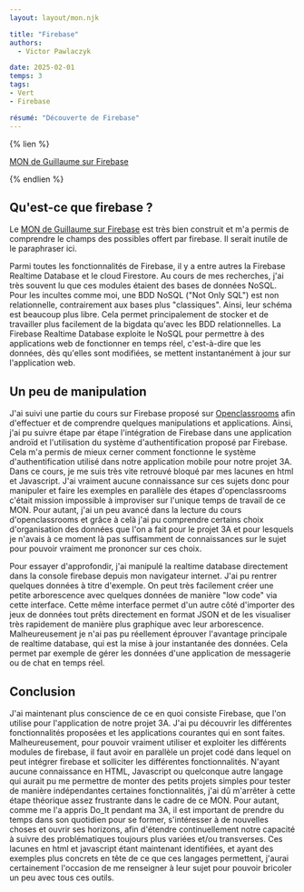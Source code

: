 ```yaml
---
layout: layout/mon.njk

title: "Firebase"
authors:
  - Victor Pawlaczyk

date: 2025-02-01
temps: 3
tags: 
- Vert
- Firebase

résumé: "Découverte de Firebase"
---
```


{% lien %}

[MON de Guillaume sur Firebase](https://francoisbrucker.github.io/do-it/promos/2024-2025/Oliana-Guillaume/mon/temps-2.1/)

{% endlien %}

## Qu'est-ce que firebase ?

Le [MON de Guillaume sur Firebase](https://francoisbrucker.github.io/do-it/promos/2024-2025/Oliana-Guillaume/mon/temps-2.1/) est très bien construit et m'a permis de comprendre le champs des possibles offert par firebase. Il serait inutile de le paraphraser ici.

Parmi toutes les fonctionnalités de Firebase, il y a entre autres la Firebase Realtime Database et le cloud Firestore. Au cours de mes recherches, j'ai très souvent lu que ces modules étaient des bases de données NoSQL. Pour les incultes comme moi, une BDD NoSQL ("Not Only SQL") est non relationnelle, contrairement aux bases plus "classiques". Ainsi, leur schéma est beaucoup plus libre. Cela permet principalement de stocker et de travailler plus facilement de la bigdata qu'avec les BDD relationnelles. La Firebase Realtime Database exploite le NoSQL pour permettre à des applications web de fonctionner en temps réel, c'est-à-dire que les données, dès qu'elles sont modifiées, se mettent instantanément à jour sur l'application web.

## Un peu de manipulation

J'ai suivi une partie du cours sur Firebase proposé sur [Openclassrooms](https://openclassrooms.com/fr/courses/4872916-creez-un-backend-scalable-et-performant-sur-firebase/4872923-titre-de-votre-premier-chapitre-222) afin d'effectuer et de comprendre quelques manipulations et applications. Ainsi, j'ai pu suivre étape par étape l'intégration de Firebase dans une application androïd et l'utilisation du système d'authentification proposé par Firebase. Cela m'a permis de mieux cerner comment fonctionne le système d'authentification utilisé dans notre application mobile pour notre projet 3A. Dans ce cours, je me suis très vite retrouvé bloqué par mes lacunes en html et Javascript. J'ai vraiment aucune connaissance sur ces sujets donc pour manipuler et faire les exemples en parallèle des étapes d'openclassrooms c'était mission impossible à improviser sur l'unique temps de travail de ce MON. Pour autant, j'ai un peu avancé dans la lecture du cours d'openclassrooms et grâce à celà j'ai pu comprendre certains choix d'organisation des données que l'on a fait pour le projet 3A et pour lesquels je n'avais à ce moment là pas suffisamment de connaissances sur le sujet pour pouvoir vraiment me prononcer sur ces choix.

Pour essayer d'approfondir, j'ai manipulé la realtime database directement dans la console firebase depuis mon navigateur internet. J'ai pu rentrer quelques données à titre d'exemple. On peut très facilement créer une petite arborescence avec quelques données de manière "low code" via cette interface. Cette même interface permet d'un autre côté d'importer des jeux de données tout prêts directement en format JSON et de les visualiser très rapidement de manière plus graphique avec leur arborescence. Malheureusement je n'ai pas pu réellement éprouver l'avantage principale de realtime database, qui est la mise à jour instantanée des données. Cela permet par exemple de gérer les données d'une application de messagerie ou de chat en temps réel.

## Conclusion

J'ai maintenant plus conscience de ce en quoi consiste Firebase, que l'on utilise pour l'application de notre projet 3A. J'ai pu découvrir les différentes fonctionnalités proposées et les applications courantes qui en sont faites. Malheureusement, pour pouvoir vraiment utiliser et exploiter les différents modules de firebase, il faut avoir en parallèle un projet codé dans lequel on peut intégrer firebase et solliciter les différentes fonctionnalités. N'ayant aucune connaissance en HTML, Javascript ou quelconque autre langage qui aurait pu me permettre de monter des petits projets simples pour tester de manière indépendantes certaines fonctionnalités, j'ai dû m'arrêter à cette étape théorique assez frustrante dans le cadre de ce MON. Pour autant, comme me l'a appris Do_It pendant ma 3A, il est important de prendre du temps dans son quotidien pour se former, s'intéresser à de nouvelles choses et ouvrir ses horizons, afin d'étendre continuellement notre capacité à suivre des problématiques toujours plus variées et/ou transverses. Ces lacunes en html et javascript étant maintenant identifiées, et ayant des exemples plus concrets en tête de ce que ces langages permettent, j'aurai certainement l'occasion de me renseigner à leur sujet pour pouvoir bricoler un peu avec tous ces outils.
